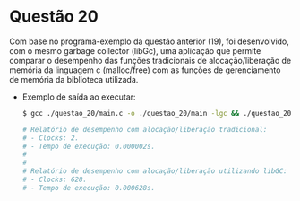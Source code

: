 # Questão 20

Com base no programa-exemplo da questão anterior (19), foi desenvolvido, com o mesmo garbage collector (libGc), uma aplicação que permite comparar o desempenho das funções tradicionais de alocação/liberação de memória da linguagem c (malloc/free) com as funções de gerenciamento de memória da biblioteca utilizada.

- Exemplo de saída ao executar:
  ```bash
  $ gcc ./questao_20/main.c -o ./questao_20/main -lgc && ./questao_20/main

  # Relatório de desempenho com alocação/liberação tradicional: 
  # - Clocks: 2.
  # - Tempo de execução: 0.000002s.
  # 
  # 
  # Relatório de desempenho com alocação/liberação utilizando libGC: 
  # - Clocks: 628.
  # - Tempo de execução: 0.000628s.
  ```
